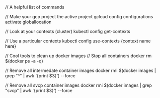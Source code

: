 // A helpful list of commands

// Make your gcp project the active project
gcloud config configurations activate globallocation

// Look at your contexts (cluster)
kubectl config get-contexts

// Use a particular contexts
kubectl config use-contexts {context name here}

// Cool tools to clean up docker images
// Stop all containers
docker rm $(docker ps -a -q)

// Remove all intermedate container images
docker rmi $(docker images | grep "^<none>" | awk '{print $3}') --force

// Remove all svcp container images
docker rmi $(docker images | grep "svcp" | awk '{print $3}') --force
